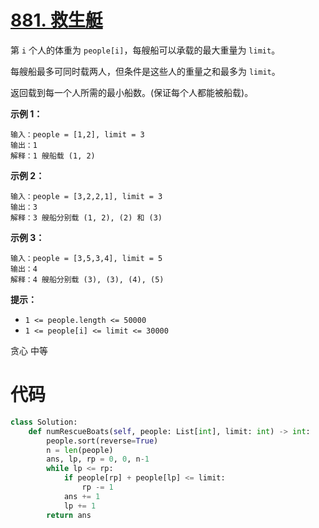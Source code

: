 <!--
 * @Description: 
 * @Autor: Au3C2
 * @Date: 2021-08-26 11:30:31
 * @LastEditors: Au3C2
 * @LastEditTime: 2021-08-26 11:30:31
-->
# [881. 救生艇](https://leetcode-cn.com/problems/boats-to-save-people/)

第 `i` 个人的体重为 `people[i]`，每艘船可以承载的最大重量为 `limit`。

每艘船最多可同时载两人，但条件是这些人的重量之和最多为 `limit`。

返回载到每一个人所需的最小船数。(保证每个人都能被船载)。

 

**示例 1：**

```
输入：people = [1,2], limit = 3
输出：1
解释：1 艘船载 (1, 2)
```

**示例 2：**

```
输入：people = [3,2,2,1], limit = 3
输出：3
解释：3 艘船分别载 (1, 2), (2) 和 (3)
```

**示例 3：**

```
输入：people = [3,5,3,4], limit = 5
输出：4
解释：4 艘船分别载 (3), (3), (4), (5)
```

**提示：**

- `1 <= people.length <= 50000`
- `1 <= people[i] <= limit <= 30000`

贪心 中等

# 代码

```python
class Solution:
    def numRescueBoats(self, people: List[int], limit: int) -> int:
        people.sort(reverse=True)
        n = len(people)
        ans, lp, rp = 0, 0, n-1
        while lp <= rp:
            if people[rp] + people[lp] <= limit:
                rp -= 1
            ans += 1
            lp += 1
        return ans      
```

